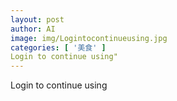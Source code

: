 ```yaml
---
layout: post
author: AI
image: img/Logintocontinueusing.jpg
categories: [ '美食' ]
Login to continue using"
---
```

Login to continue using